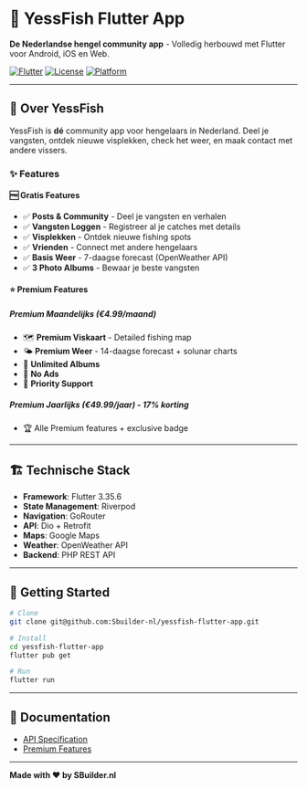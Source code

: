 # 🎣 YessFish Flutter App

**De Nederlandse hengel community app** - Volledig herbouwd met Flutter voor Android, iOS en Web.

[![Flutter](https://img.shields.io/badge/Flutter-3.35.6-blue.svg)](https://flutter.dev/)
[![License](https://img.shields.io/badge/License-Proprietary-red.svg)]()
[![Platform](https://img.shields.io/badge/Platform-Android%20%7C%20iOS%20%7C%20Web-green.svg)]()

---

## 📱 Over YessFish

YessFish is **dé** community app voor hengelaars in Nederland. Deel je vangsten, ontdek nieuwe visplekken, check het weer, en maak contact met andere vissers.

### ✨ Features

#### 🆓 Gratis Features
- ✅ **Posts & Community** - Deel je vangsten en verhalen
- ✅ **Vangsten Loggen** - Registreer al je catches met details
- ✅ **Visplekken** - Ontdek nieuwe fishing spots
- ✅ **Vrienden** - Connect met andere hengelaars
- ✅ **Basis Weer** - 7-daagse forecast (OpenWeather API)
- ✅ **3 Photo Albums** - Bewaar je beste vangsten

#### ⭐ Premium Features

##### Premium Maandelijks (€4.99/maand)
- 🗺️ **Premium Viskaart** - Detailed fishing map
- 🌤️ **Premium Weer** - 14-daagse forecast + solunar charts
- 📸 **Unlimited Albums**
- 🚫 **No Ads**
- 💬 **Priority Support**

##### Premium Jaarlijks (€49.99/jaar) - **17% korting**
- 🏆 Alle Premium features + exclusive badge

---

## 🏗️ Technische Stack

- **Framework**: Flutter 3.35.6
- **State Management**: Riverpod
- **Navigation**: GoRouter
- **API**: Dio + Retrofit
- **Maps**: Google Maps
- **Weather**: OpenWeather API
- **Backend**: PHP REST API

---

## 🚀 Getting Started

```bash
# Clone
git clone git@github.com:Sbuilder-nl/yessfish-flutter-app.git

# Install
cd yessfish-flutter-app
flutter pub get

# Run
flutter run
```

---

## 📄 Documentation

- [API Specification](API_SPECIFICATION.md)
- [Premium Features](API_SPECIFICATION_PREMIUM.md)

---

**Made with ❤️ by SBuilder.nl**
